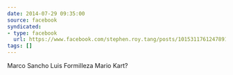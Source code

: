 ```yaml
---
date: 2014-07-29 09:35:00
source: facebook
syndicated:
- type: facebook
  url: https://www.facebook.com/stephen.roy.tang/posts/10153117612478912
tags: []
---
```


Marco Sancho Luis Formilleza Mario Kart?